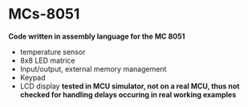 # MCs-8051
**Code written in assembly language for the MC 8051**
* temperature sensor
* 8x8 LED matrice
* Input/output, external memory management
* Keypad
* LCD display
**tested in MCU simulator, not on a real MCU, thus not checked for handling delays occuring in real working examples**
